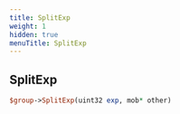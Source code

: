 ```yaml
---
title: SplitExp
weight: 1
hidden: true
menuTitle: SplitExp
---
```

## SplitExp
```perl
$group->SplitExp(uint32 exp, mob* other)
```